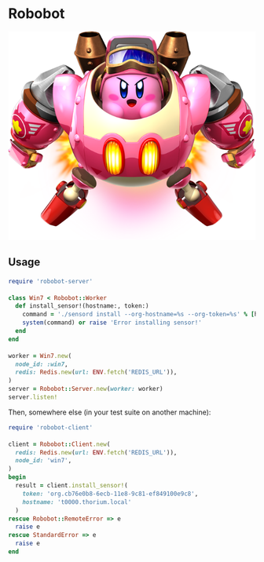 
# Robobot

![Robobot](doc/robobot.png)

## Usage

```ruby
require 'robobot-server'

class Win7 < Robobot::Worker
  def install_sensor!(hostname:, token:)
    command = './sensord install --org-hostname=%s --org-token=%s' % [hostname, token]
    system(command) or raise 'Error installing sensor!'
  end
end

worker = Win7.new(
  node_id: :win7,
  redis: Redis.new(url: ENV.fetch('REDIS_URL')),
)
server = Robobot::Server.new(worker: worker)
server.listen!
```

Then, somewhere else (in your test suite on another machine):

```ruby
require 'robobot-client'

client = Robobot::Client.new(
  redis: Redis.new(url: ENV.fetch('REDIS_URL')),
  node_id: 'win7',
)
begin
  result = client.install_sensor!(
    token: 'org.cb76e0b8-6ecb-11e8-9c81-ef849100e9c8',
    hostname: 't0000.thorium.local'
  )
rescue Robobot::RemoteError => e
  raise e
rescue StandardError => e
  raise e
end
```
